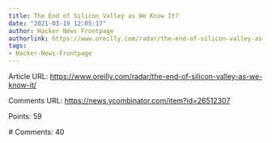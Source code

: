 ```yaml
---
title: The End of Silicon Valley as We Know It?
date: "2021-03-19 12:05:17"
author: Hacker News Frontpage
authorlink: https://www.oreilly.com/radar/the-end-of-silicon-valley-as-we-know-it/
tags:
- Hacker-News-Frontpage
---
```


<p>Article URL: <a href="https://www.oreilly.com/radar/the-end-of-silicon-valley-as-we-know-it/">https://www.oreilly.com/radar/the-end-of-silicon-valley-as-we-know-it/</a></p>
<p>Comments URL: <a href="https://news.ycombinator.com/item?id=26512307">https://news.ycombinator.com/item?id=26512307</a></p>
<p>Points: 59</p>
<p># Comments: 40</p>
